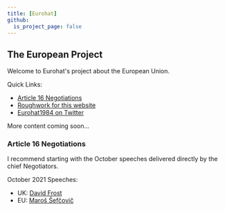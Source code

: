 ```yaml
---
title: [Eurohat]
github:
  is_project_page: false
---
```


##  The European Project

Welcome to Eurohat's project about the European Union.

Quick Links:
* [Article 16 Negotiations](#article-16-negotiations)
* [Roughwork for this website](https://github.com/eurohat1984/FractalEurope)
* [Eurohat1984 on Twitter](https://twitter.com/eurohat1984)

More content coming soon...

### Article 16 Negotiations
I recommend starting with the  October speeches delivered directly by the chief Negotiators.

October 2021 Speeches:
* UK: [David Frost](https://www.youtube.com/watch?v=_ULASuL3PGs)
* EU: [Maroš Šefčovič](https://www.youtube.com/watch?v=WJU_3SDqyLs)
